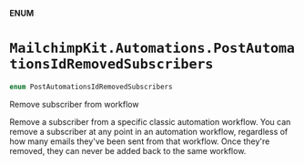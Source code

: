 **ENUM**

# `MailchimpKit.Automations.PostAutomationsIdRemovedSubscribers`

```swift
enum PostAutomationsIdRemovedSubscribers
```

Remove subscriber from workflow

Remove a subscriber from a specific classic automation workflow. You can remove a subscriber at any point in an automation workflow, regardless of how many emails they've been sent from that workflow. Once they're removed, they can never be added back to the same workflow.
